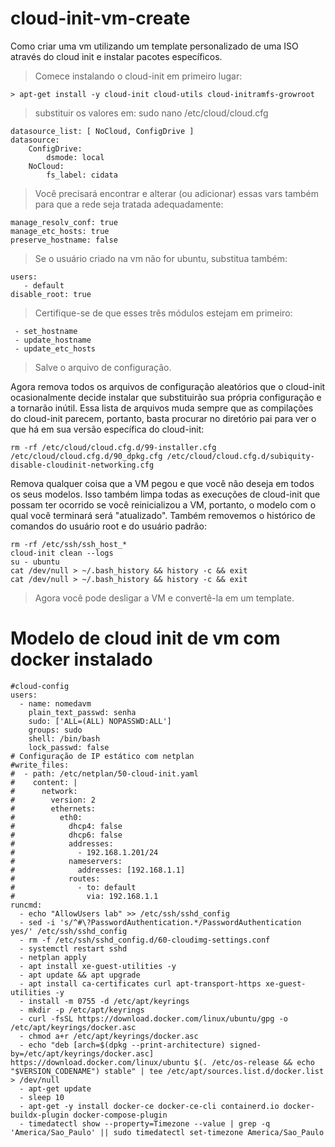 # cloud-init-vm-create
Como criar uma vm utilizando um template personalizado de uma ISO através do cloud init e instalar pacotes específicos.

> Comece instalando o cloud-init em primeiro lugar:

```
> apt-get install -y cloud-init cloud-utils cloud-initramfs-growroot

```

> substituir os valores em: sudo nano /etc/cloud/cloud.cfg

```
datasource_list: [ NoCloud, ConfigDrive ]
datasource:
    ConfigDrive:
        dsmode: local
    NoCloud:
        fs_label: cidata
```

> Você precisará encontrar e alterar (ou adicionar) essas vars também para que a rede seja tratada adequadamente:
```
manage_resolv_conf: true
manage_etc_hosts: true
preserve_hostname: false
```

> Se o usuário criado na vm não for ubuntu, substitua também:
```
users:
   - default
disable_root: true
```

> Certifique-se de que esses três módulos estejam em primeiro:
```
 - set_hostname
 - update_hostname
 - update_etc_hosts
```

> Salve o arquivo de configuração.

Agora remova todos os arquivos de configuração aleatórios que o cloud-init ocasionalmente decide instalar que substituirão sua própria configuração e a tornarão inútil. Essa lista de arquivos muda sempre que as compilações do cloud-init parecem, portanto, basta procurar no diretório pai para ver o que há em sua versão específica do cloud-init:

```
rm -rf /etc/cloud/cloud.cfg.d/99-installer.cfg /etc/cloud/cloud.cfg.d/90_dpkg.cfg /etc/cloud/cloud.cfg.d/subiquity-disable-cloudinit-networking.cfg

```

Remova qualquer coisa que a VM pegou e que você não deseja em todos os seus modelos. Isso também limpa todas as execuções de cloud-init que possam ter ocorrido se você reinicializou a VM, portanto, o modelo com o qual você terminará será "atualizado". Também removemos o histórico de comandos do usuário root e do usuário padrão:

```
rm -rf /etc/ssh/ssh_host_*
cloud-init clean --logs
su - ubuntu
cat /dev/null > ~/.bash_history && history -c && exit
cat /dev/null > ~/.bash_history && history -c && exit

```

> Agora você pode desligar a VM e convertê-la em um template.

# Modelo de cloud init de vm com docker instalado

```
#cloud-config			 
users:
  - name: nomedavm
    plain_text_passwd: senha
    sudo: ['ALL=(ALL) NOPASSWD:ALL']
    groups: sudo
    shell: /bin/bash
    lock_passwd: false
# Configuração de IP estático com netplan
#write_files:
#  - path: /etc/netplan/50-cloud-init.yaml
#    content: |
#      network:
#        version: 2
#        ethernets:
#          eth0:
#            dhcp4: false
#            dhcp6: false
#            addresses:
#              - 192.168.1.201/24
#            nameservers:
#              addresses: [192.168.1.1]
#            routes:
#              - to: default
#                via: 192.168.1.1
runcmd:
  - echo "AllowUsers lab" >> /etc/ssh/sshd_config
  - sed -i 's/^#\?PasswordAuthentication.*/PasswordAuthentication yes/' /etc/ssh/sshd_config
  - rm -f /etc/ssh/sshd_config.d/60-cloudimg-settings.conf
  - systemctl restart sshd
  - netplan apply
  - apt install xe-guest-utilities -y
  - apt update && apt upgrade
  - apt install ca-certificates curl apt-transport-https xe-guest-utilities -y
  - install -m 0755 -d /etc/apt/keyrings
  - mkdir -p /etc/apt/keyrings
  - curl -fsSL https://download.docker.com/linux/ubuntu/gpg -o /etc/apt/keyrings/docker.asc
  - chmod a+r /etc/apt/keyrings/docker.asc
  - echo "deb [arch=$(dpkg --print-architecture) signed-by=/etc/apt/keyrings/docker.asc] https://download.docker.com/linux/ubuntu $(. /etc/os-release && echo "$VERSION_CODENAME") stable" | tee /etc/apt/sources.list.d/docker.list > /dev/null
  - apt-get update
  - sleep 10
  - apt-get -y install docker-ce docker-ce-cli containerd.io docker-buildx-plugin docker-compose-plugin
  - timedatectl show --property=Timezone --value | grep -q 'America/Sao_Paulo' || sudo timedatectl set-timezone America/Sao_Paulo
  ```
